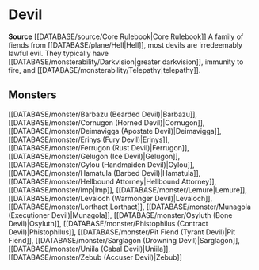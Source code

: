 ﻿---
id: '44'
name: Devil
rarity: Common
source: '[[DATABASE/source/Core Rulebook|Core Rulebook]]'
trait:
- Devil
type: Trait

---
# Devil

**Source** [[DATABASE/source/Core Rulebook|Core Rulebook]] 
A family of fiends from [[DATABASE/plane/Hell|Hell]], most devils are irredeemably lawful evil. They typically have [[DATABASE/monsterability/Darkvision|greater darkvision]], immunity to fire, and [[DATABASE/monsterability/Telepathy|telepathy]].

## Monsters

[[DATABASE/monster/Barbazu (Bearded Devil)|Barbazu]], [[DATABASE/monster/Cornugon (Horned Devil)|Cornugon]], [[DATABASE/monster/Deimavigga (Apostate Devil)|Deimavigga]], [[DATABASE/monster/Erinys (Fury Devil)|Erinys]], [[DATABASE/monster/Ferrugon (Rust Devil)|Ferrugon]], [[DATABASE/monster/Gelugon (Ice Devil)|Gelugon]], [[DATABASE/monster/Gylou (Handmaiden Devil)|Gylou]], [[DATABASE/monster/Hamatula (Barbed Devil)|Hamatula]], [[DATABASE/monster/Hellbound Attorney|Hellbound Attorney]], [[DATABASE/monster/Imp|Imp]], [[DATABASE/monster/Lemure|Lemure]], [[DATABASE/monster/Levaloch (Warmonger Devil)|Levaloch]], [[DATABASE/monster/Lorthact|Lorthact]], [[DATABASE/monster/Munagola (Executioner Devil)|Munagola]], [[DATABASE/monster/Osyluth (Bone Devil)|Osyluth]], [[DATABASE/monster/Phistophilus (Contract Devil)|Phistophilus]], [[DATABASE/monster/Pit Fiend (Tyrant Devil)|Pit Fiend]], [[DATABASE/monster/Sarglagon (Drowning Devil)|Sarglagon]], [[DATABASE/monster/Uniila (Cabal Devil)|Uniila]], [[DATABASE/monster/Zebub (Accuser Devil)|Zebub]]
